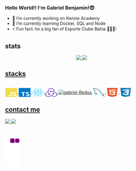 ### Hello World!! I'm Gabriel Benjamin!😎

- 🔭 I’m currently working on Kenzie Academy 
- 🌱 I’m currently learning Docker, SQL and Node
- ⚡ Fun fact: Im a big fan of Esporte Clube Bahia 🔵🔴🔘!

## stats

<div align="center">
  <a href="https://github.com/gbenjaminsc">
  <img height="180em" src="https://github-readme-stats.vercel.app/api?username=gbenjaminsc&show_icons=true&theme=dracula&include_all_commits=true&count_private=true"/>
  <img height="180em" src="https://github-readme-stats.vercel.app/api/top-langs/?username=gbenjaminsc&layout=compact&langs_count=7&theme=dracula"/>
</div>
  
## stacks
  
<div style="display: inline_block"><br>
  <img align="center" alt="gabriel-Js" height="30" width="40" src="https://raw.githubusercontent.com/devicons/devicon/master/icons/javascript/javascript-plain.svg">
  <img align="center" alt="gabriel-Ts" height="30" width="40" src="https://raw.githubusercontent.com/devicons/devicon/master/icons/typescript/typescript-plain.svg">
  <img align="center" alt="gabriel-React" height="30" width="40" src="https://raw.githubusercontent.com/devicons/devicon/master/icons/react/react-original.svg">
  <img align="center" alt="gabriel-Redux" height="30" width="40" src="https://raw.githubusercontent.com/devicons/devicon/master/icons/redux/redux-original.svg">
   <img align="center" alt="gabriel-Redux" height="30" width="40" src="https://raw.githubusercontent.com/devicons/devicon/master/icons/node/node-original.svg">
  <img align="center" alt="gabriel-Redux" height="30" width="40" src="https://raw.githubusercontent.com/devicons/devicon/master/icons/mysql/mysql-original.svg">
  <img align="center" alt="gabriel-HTML" height="30" width="40" src="https://raw.githubusercontent.com/devicons/devicon/master/icons/html5/html5-original.svg">
  <img align="center" alt="gabriel-CSS" height="30" width="40" src="https://raw.githubusercontent.com/devicons/devicon/master/icons/css3/css3-original.svg">
</div>
  
## contact me
  
<div> 
  <a href="https://www.linkedin.com/in/gbenjamin-1/" target="_blank"><img src="https://img.shields.io/badge/-LinkedIn-%230077B5?style=for-the-badge&logo=linkedin&logoColor=white" target="_blank">
  <a href = "mailto:gabrielbenjamin2@hotmail.com"><img src="https://img.shields.io/badge/-hotmail-%23333?style=for-the-badge&logo=gmail&logoColor=white" target="_blank"></a>
</a> 
  
##
  
![snake gif](https://github.com/gbenjaminsc/gbenjaminsc/blob/output/github-contribution-grid-snake.gif)

